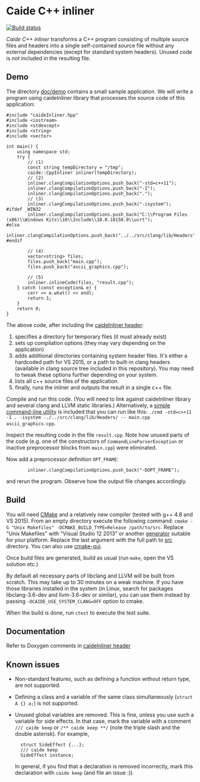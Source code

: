 # Caide C++ inliner

[![Build
status](https://travis-ci.org/slycelote/caide-cpp-inliner.svg)](https://travis-ci.org/slycelote/caide-cpp-inliner)

*Caide C++ inliner* transforms a C++ program consisting of multiple source
files and headers into a single self-contained source file without any
external dependencies (except for standard system headers). Unused code is not
included in the resulting file.

## Demo

The directory [doc/demo](tree/master/doc/demo) contains a small sample
application. We will write a program using caideInliner library that processes
the source code of this application:


    #include "caideInliner.hpp"
    #include <iostream>
    #include <stdexcept>
    #include <string>
    #include <vector>

    int main() {
        using namespace std;
        try {
            // (1)
            const string tempDirectory = "/tmp";
            caide::CppInliner inliner(tempDirectory);
            // (2)
            inliner.clangCompilationOptions.push_back("-std=c++11");
            inliner.clangCompilationOptions.push_back("-I");
            inliner.clangCompilationOptions.push_back(".");
            // (3)
            inliner.clangCompilationOptions.push_back("-isystem");
    #ifdef _WIN32
            inliner.clangCompilationOptions.push_back("C:\\Program Files (x86)\\Windows Kits\\10\\Include\\10.0.10150.0\\ucrt");
    #else
            inliner.clangCompilationOptions.push_back("../../src/clang/lib/Headers");
    #endif

            // (4)
            vector<string> files;
            files.push_back("main.cpp");
            files.push_back("ascii_graphics.cpp");

            // (5)
            inliner.inlineCode(files, "result.cpp");
        } catch (const exception& e) {
            cerr << e.what() << endl;
            return 1;
        }
        return 0;
    }


The above code, after including the [caideInliner
header](blob/master/src/caideInliner.hpp):

1. specifies a directory for temporary files (it must already exist)
2. sets up compilation options (they may vary depending on the application)
3. adds additional directories containing system header files. It's either a
   hardcoded path for VS 2015, or a path to built-in clang headers (available
   in clang source tree included in this repository). You may need to tweak
   these options further depending on your system.
4. lists all c++ source files of the application.
5. finally, runs the inliner and outputs the result in a single c++ file.

Compile and run this code. (You will need to link against caideInliner library
and several clang and LLVM static libraries.) Alternatively, a [simple
command-line utility](tree/master/src/cmd) is included that you can run like
this: `./cmd -std=c++11 -I . -isystem ../../src/clang/lib/Headers/ -- main.cpp
ascii_graphics.cpp`.

Inspect the resulting code in the file `result.cpp`. Note how unused parts of
the code (e.g. one of the constructors of `CommandLineParserException` or
inactive preprocessor blocks from `main.cpp`) were eliminated.

Now add a preprocessor definition `OPT_FRAME`:

            inliner.clangCompilationOptions.push_back("-DOPT_FRAME");

and rerun the program. Observe how the output file changes accordingly.


## Build

You will need [CMake](https://cmake.org) and a relatively new compiler (tested
with g++ 4.8 and VS 2015). From an empty directory execute the following
command: `cmake -G "Unix Makefiles" -DCMAKE_BUILD_TYPE=Release /path/to/src`.
Replace "Unix Makefiles" with "Visual Studio 12 2013" or another
[generator](https://cmake.org/cmake/help/v3.0/manual/cmake-generators.7.html)
suitable for your platform. Replace the last argument with the full path to
[src](tree/master/src) directory. You can also use
[cmake-gui](https://cmake.org/runningcmake/).

Once build files are generated, build as usual (run `make`, open the VS
solution etc.)

By default all necessary parts of libclang and LLVM will be built from
scratch. This may take up to 30 minutes on a weak machine. If you have those
libraries installed in the system (in Linux, search for packages
libclang-3.6-dev and llvm-3.6-dev or similar), you can use them instead by
passing `-DCAIDE_USE_SYSTEM_CLANG=OFF` option to cmake.

When the build is done, run `ctest` to execute the test suite.


## Documentation

Refer to Doxygen comments in [caideInliner
header](blob/master/src/caideInliner.hpp)


## Known issues

* Non-standard features, such as defining a function without return type, are
  not supported.
* Defining a class and a variable of the same class simultaneously (`struct A
  {} a;`) is not supported.
* Unused global variables are removed. This is fine, unless you use such a
  variable for side effects. In that case, mark the variable with a comment
  `/// caide keep` or `/** caide keep **/` (note the triple slash and the
  double asterisk). For example,

        struct SideEffect {...};
        /// caide keep
        SideEffect instance;

  In general, if you find that a declaration is removed incorrectly, mark this
  declaration with `caide keep` (and file an issue :)).


